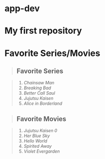 # app-dev
# **My first repository**

# **Favorite Series/Movies**

>## **Favorite Series**

>1. *Chainsaw Man*
>2. *Breaking Bad*
>3. *Better Call Saul*
>4. *Jujutsu Kaisen*
>5. *Alice in Borderland*

>## **Favorite Movies**

>1. *Jujutsu Kaisen 0*
>2. *Her Blue Sky*
>3. *Hello World*
>4. *Spirited Away*
>5. *Violet Evergarden*

